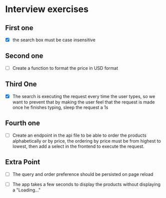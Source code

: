 # Interview exercises

## First one

- [x] the search box must be case insensitive

## Second one

- [ ] Create a function to format the price in USD format

## Third One

- [x] The search is executing the request every time the user types, so we want to prevent that by making the user feel that the request is made once he finishes typing, sleep the request a 1s

## Fourth one

- [ ] Create an endpoint in the api file to be able to order the products alphabetically or by price, the ordering by price must be from highest to lowest, then add a select in the frontend to execute the request.

## Extra Point

- [ ] The query and order preference should be persisted on page reload

- [ ] The app takes a few seconds to display the products without displaying a "Loading..."
